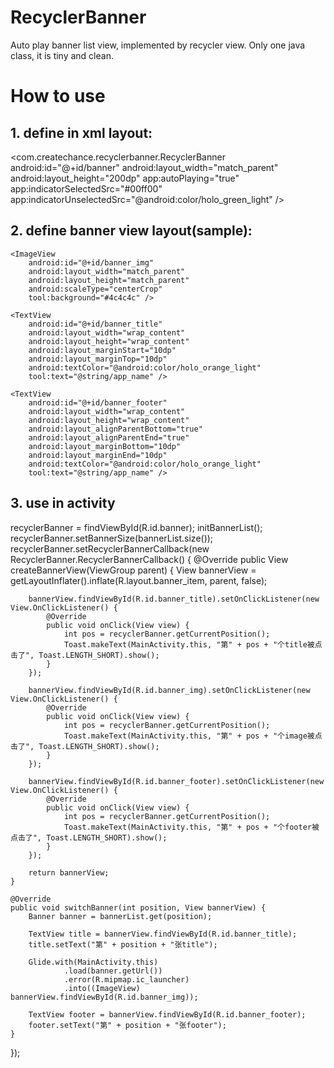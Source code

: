 # RecyclerBanner
Auto play banner list view, implemented by recycler view.
Only one java class, it is tiny and clean.

# How to use
## 1. define in xml layout:

<com.createchance.recyclerbanner.RecyclerBanner
        android:id="@+id/banner"
        android:layout_width="match_parent"
        android:layout_height="200dp"
        app:autoPlaying="true"
        app:indicatorSelectedSrc="#00ff00"
        app:indicatorUnselectedSrc="@android:color/holo_green_light" />
        
## 2. define banner view layout(sample):

<?xml version="1.0" encoding="utf-8"?>
<RelativeLayout xmlns:android="http://schemas.android.com/apk/res/android"
    xmlns:tool="http://schemas.android.com/tools"
    android:layout_width="match_parent"
    android:layout_height="match_parent">

    <ImageView
        android:id="@+id/banner_img"
        android:layout_width="match_parent"
        android:layout_height="match_parent"
        android:scaleType="centerCrop"
        tool:background="#4c4c4c" />

    <TextView
        android:id="@+id/banner_title"
        android:layout_width="wrap_content"
        android:layout_height="wrap_content"
        android:layout_marginStart="10dp"
        android:layout_marginTop="10dp"
        android:textColor="@android:color/holo_orange_light"
        tool:text="@string/app_name" />

    <TextView
        android:id="@+id/banner_footer"
        android:layout_width="wrap_content"
        android:layout_height="wrap_content"
        android:layout_alignParentBottom="true"
        android:layout_alignParentEnd="true"
        android:layout_marginBottom="10dp"
        android:layout_marginEnd="10dp"
        android:textColor="@android:color/holo_orange_light"
        tool:text="@string/app_name" />

</RelativeLayout>

## 3. use in activity

recyclerBanner = findViewById(R.id.banner);
initBannerList();
recyclerBanner.setBannerSize(bannerList.size());
recyclerBanner.setRecyclerBannerCallback(new RecyclerBanner.RecyclerBannerCallback() {
    @Override
    public View createBannerView(ViewGroup parent) {
        View bannerView = getLayoutInflater().inflate(R.layout.banner_item, parent, false);

        bannerView.findViewById(R.id.banner_title).setOnClickListener(new View.OnClickListener() {
            @Override
            public void onClick(View view) {
                int pos = recyclerBanner.getCurrentPosition();
                Toast.makeText(MainActivity.this, "第" + pos + "个title被点击了", Toast.LENGTH_SHORT).show();
            }
        });

        bannerView.findViewById(R.id.banner_img).setOnClickListener(new View.OnClickListener() {
            @Override
            public void onClick(View view) {
                int pos = recyclerBanner.getCurrentPosition();
                Toast.makeText(MainActivity.this, "第" + pos + "个image被点击了", Toast.LENGTH_SHORT).show();
            }
        });

        bannerView.findViewById(R.id.banner_footer).setOnClickListener(new View.OnClickListener() {
            @Override
            public void onClick(View view) {
                int pos = recyclerBanner.getCurrentPosition();
                Toast.makeText(MainActivity.this, "第" + pos + "个footer被点击了", Toast.LENGTH_SHORT).show();
            }
        });

        return bannerView;
    }

    @Override
    public void switchBanner(int position, View bannerView) {
        Banner banner = bannerList.get(position);

        TextView title = bannerView.findViewById(R.id.banner_title);
        title.setText("第" + position + "张title");

        Glide.with(MainActivity.this)
                .load(banner.getUrl())
                .error(R.mipmap.ic_launcher)
                .into((ImageView) bannerView.findViewById(R.id.banner_img));

        TextView footer = bannerView.findViewById(R.id.banner_footer);
        footer.setText("第" + position + "张footer");
    }
});
